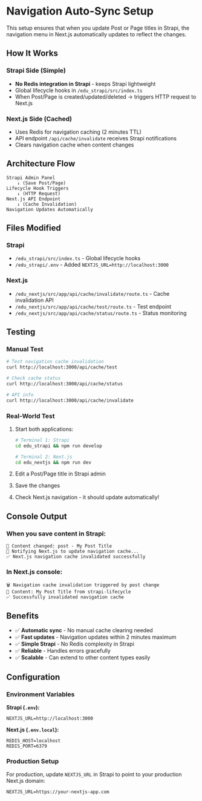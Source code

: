 # Navigation Auto-Sync Setup

This setup ensures that when you update Post or Page titles in Strapi, the navigation menu in Next.js automatically updates to reflect the changes.

## How It Works

### Strapi Side (Simple)
- **No Redis integration in Strapi** - keeps Strapi lightweight
- Global lifecycle hooks in `/edu_strapi/src/index.ts`
- When Post/Page is created/updated/deleted → triggers HTTP request to Next.js

### Next.js Side (Cached)
- Uses Redis for navigation caching (2 minutes TTL)
- API endpoint `/api/cache/invalidate` receives Strapi notifications
- Clears navigation cache when content changes

## Architecture Flow

```
Strapi Admin Panel
    ↓ (Save Post/Page)
Lifecycle Hook Triggers
    ↓ (HTTP Request)
Next.js API Endpoint
    ↓ (Cache Invalidation)
Navigation Updates Automatically
```

## Files Modified

### Strapi
- `/edu_strapi/src/index.ts` - Global lifecycle hooks
- `/edu_strapi/.env` - Added `NEXTJS_URL=http://localhost:3000`

### Next.js  
- `/edu_nextjs/src/app/api/cache/invalidate/route.ts` - Cache invalidation API
- `/edu_nextjs/src/app/api/cache/test/route.ts` - Test endpoint
- `/edu_nextjs/src/app/api/cache/status/route.ts` - Status monitoring

## Testing

### Manual Test
```bash
# Test navigation cache invalidation
curl http://localhost:3000/api/cache/test

# Check cache status
curl http://localhost:3000/api/cache/status

# API info
curl http://localhost:3000/api/cache/invalidate
```

### Real-World Test
1. Start both applications:
   ```bash
   # Terminal 1: Strapi
   cd edu_strapi && npm run develop
   
   # Terminal 2: Next.js
   cd edu_nextjs && npm run dev
   ```

2. Edit a Post/Page title in Strapi admin
3. Save the changes
4. Check Next.js navigation - it should update automatically!

## Console Output

### When you save content in Strapi:
```
🔄 Content changed: post - My Post Title
📡 Notifying Next.js to update navigation cache...
✅ Next.js navigation cache invalidated successfully
```

### In Next.js console:
```
🗑️ Navigation cache invalidation triggered by post change
📄 Content: My Post Title from strapi-lifecycle
✅ Successfully invalidated navigation cache
```

## Benefits

- ✅ **Automatic sync** - No manual cache clearing needed
- ✅ **Fast updates** - Navigation updates within 2 minutes maximum
- ✅ **Simple Strapi** - No Redis complexity in Strapi
- ✅ **Reliable** - Handles errors gracefully
- ✅ **Scalable** - Can extend to other content types easily

## Configuration

### Environment Variables

**Strapi (`.env`):**
```env
NEXTJS_URL=http://localhost:3000
```

**Next.js (`.env.local`):**
```env
REDIS_HOST=localhost
REDIS_PORT=6379
```

### Production Setup
For production, update `NEXTJS_URL` in Strapi to point to your production Next.js domain:
```env
NEXTJS_URL=https://your-nextjs-app.com
```